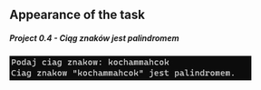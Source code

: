 ## Appearance of the task

##### Project 0.4 - Ciąg znaków jest palindromem
<img src="Project 0.4 - Ciąg znaków jest palindromem.jpg"/>

